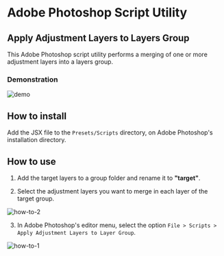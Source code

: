 # Adobe Photoshop Script Utility

## Apply Adjustment Layers to Layers Group

This Adobe Photoshop script utility performs a merging of one or more adjustment layers into a layers group.

### Demonstration
![demo](https://user-images.githubusercontent.com/2921281/234687312-b8d60447-b988-41da-bcd7-ee4ba8909780.gif)

## How to install

Add the JSX file to the `Presets/Scripts` directory, on Adobe Photoshop's installation directory.

## How to use

1. Add the target layers to a group folder and rename it to **"target"**.

2. Select the adjustment layers you want to merge in each layer of the target group.

![how-to-2](https://user-images.githubusercontent.com/2921281/234687347-c8141174-c32f-4d99-a4f9-e281f402aecc.jpg)

3. In Adobe Photoshop's editor menu, select the option `File > Scripts > Apply Adjustment Layers to Layer Group`.

![how-to-1](https://user-images.githubusercontent.com/2921281/234698474-82072574-623e-4636-b46e-a7d0298f46c8.jpg)
